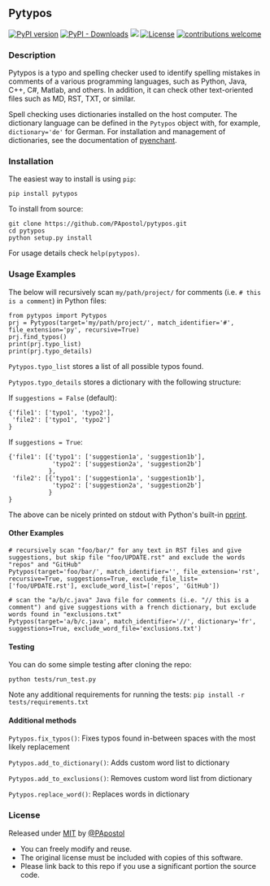 ## Pytypos

[![PyPI version](https://badge.fury.io/py/pytypos.svg)](https://badge.fury.io/py/pytypos)
[![PyPI - Downloads](https://img.shields.io/pypi/dm/pytypos)](https://pypi.org/project/pytypos/)
[![](https://img.shields.io/badge/python-3.6+-blue.svg)](https://www.python.org/downloads/)
[![License](https://img.shields.io/badge/License-MIT-blue)](#license "Go to license section")
[![contributions welcome](https://img.shields.io/badge/contributions-welcome-brightgreen.svg?style=flat)](https://github.com/PApostol/spark-submit/issues)

### Description
Pytypos is a typo and spelling checker used to identify spelling mistakes in comments of a various programming languages,
such as Python, Java, C++, C#, Matlab, and others. In addition, it can check other text-oriented files such as MD, RST, TXT, or similar.

Spell checking uses dictionaries installed on the host computer.
The dictionary language can be defined in the `Pytypos` object with, for example, `dictionary='de'` for German.
For installation and management of dictionaries, see the documentation of [pyenchant](https://pyenchant.github.io/pyenchant/).

### Installation
The easiest way to install is using `pip`:

`pip install pytypos`

To install from source:
```
git clone https://github.com/PApostol/pytypos.git
cd pytypos
python setup.py install
```

For usage details check `help(pytypos)`.

### Usage Examples
The below will recursively scan `my/path/project/` for comments (i.e. `# this is a comment`) in Python files:
```
from pytypos import Pytypos
prj = Pytypos(target='my/path/project/', match_identifier='#', file_extension='py', recursive=True)
prj.find_typos()
print(prj.typo_list)
print(prj.typo_details)
```
`Pytypos.typo_list` stores a list of all possible typos found.

`Pytypos.typo_details` stores a dictionary with the following structure:

If `suggestions = False` (default):
```
{'file1': ['typo1', 'typo2'],
 'file2': ['typo1', 'typo2']
}
```

If `suggestions = True`:
```
{'file1': [{'typo1': ['suggestion1a', 'suggestion1b'],
            'typo2': ['suggestion2a', 'suggestion2b']
           },
 'file2': [{'typo1': ['suggestion1a', 'suggestion1b'],
            'typo2': ['suggestion2a', 'suggestion2b']
           }
}
```
The above can be nicely printed on stdout with Python's built-in [pprint](https://docs.python.org/3/library/pprint.html).

#### Other Examples
```
# recursively scan "foo/bar/" for any text in RST files and give suggestions, but skip file "foo/UPDATE.rst" and exclude the words "repos" and "GitHub"
Pytypos(target='foo/bar/', match_identifier='', file_extension='rst', recursive=True, suggestions=True, exclude_file_list=['foo/UPDATE.rst'], exclude_word_list=['repos', 'GitHub'])

# scan the "a/b/c.java" Java file for comments (i.e. "// this is a comment") and give suggestions with a french dictionary, but exclude words found in "exclusions.txt"
Pytypos(target='a/b/c.java', match_identifier='//', dictionary='fr', suggestions=True, exclude_word_file='exclusions.txt')
```

#### Testing

You can do some simple testing after cloning the repo:

`python tests/run_test.py`

Note any additional requirements for running the tests: `pip install -r tests/requirements.txt`

#### Additional methods

`Pytypos.fix_typos()`: Fixes typos found in-between spaces with the most likely replacement

`Pytypos.add_to_dictionary()`: Adds custom word list to dictionary

`Pytypos.add_to_exclusions()`: Removes custom word list from dictionary

`Pytypos.replace_word()`: Replaces words in dictionary

### License

Released under [MIT](/LICENSE) by [@PApostol](https://github.com/PApostol)

- You can freely modify and reuse.
- The original license must be included with copies of this software.
- Please link back to this repo if you use a significant portion the source code.
